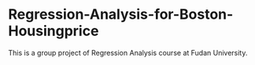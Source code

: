 # Regression-Analysis-for-Boston-Housingprice
This is a group project of Regression Analysis course at Fudan University.

